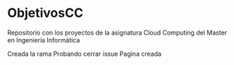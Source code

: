 # ObjetivosCC
Repositorio con los proyectos de la asignatura Cloud Computing del Master en Ingeniería Informática

Creada la rama
Probando cerrar issue
Pagina creada
